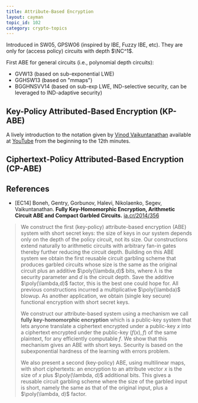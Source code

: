```yaml
---
title: Attribute-Based Encryption
layout: cayman
topic_id: 102
category: crypto-topics
---
```


Introduced in SW05, GPSW06 (inspired by IBE, Fuzzy IBE, etc). They are only for (access policy) circuits with depth
$\NC^1$.

First ABE for general circuits (i.e., polynomial depth circuits):

- GVW13 (based on sub-exponential LWE)
- GGHSW13 (based on "mmaps")
- BGGHNSVV14 (based on sub-exp LWE, IND-selective security, can be leveraged to IND-adaptive security)

## Key-Policy Attributed-Based Encryption (KP-ABE)

A lively introduction to the notation given by
[Vinod Vaikuntanathan](https://scholar.google.com/citations?user=a8jIPIkAAAAJ) available at
[YouTube](https://youtu.be/O0NoW4UOd9Y) from the beginning to the 12th minutes.


## Ciphertext-Policy Attributed-Based Encryption (CP-ABE)


## References

- [EC14] Boneh, Gentry, Gorbunov, Halevi, Nikolaenko, Segev, Vaikuntanathan. **Fully Key-Homomorphic Encryption,
  Arithmetic Circuit ABE and Compact Garbled Circuits.**
  [ia.cr/2014/356](https://eprint.iacr.org/2014/356)
>
> We construct the first (key-policy) attribute-based encryption (ABE) system with short secret keys: the size
> of keys in our system depends only on the depth of the policy circuit, not its size. Our constructions extend
> naturally to arithmetic circuits with arbitrary fan-in gates thereby further reducing the circuit depth. Building on
> this ABE system we obtain the first reusable circuit garbling scheme that produces garbled circuits whose size is the
> same as the original circuit plus an additive $\poly(\lambda,d)$ bits, where $\lambda$ is the security parameter and
> $d$ is the circuit depth. Save the additive $\poly(\lambda,d)$ factor, this is the best one could hope for. All
> previous constructions incurred a multiplicative $\poly(\lambda)$ blowup. As another application, we obtain (single key
> secure) functional encryption with short secret keys.
>
> We construct our attribute-based system using a mechanism we call **fully key-homomorphic encryption** which is a
> public-key system that lets anyone translate a ciphertext encrypted under a public-key $x$ into a ciphertext encrypted
> under the public-key $(f(x),f)$ of the same plaintext, for any efficiently computable $f$. We show that this mechanism
> gives an ABE with short keys. Security is based on the subexponential hardness of the learning with errors problem.
>
> We also present a second (key-policy) ABE, using multilinear maps, with short ciphertexts: an encryption to an
> attribute vector $x$ is the size of $x$ plus $\poly(\lambda, d)$ additional bits. This gives a reusable circuit
> garbling scheme where the size of the garbled input is short, namely the same as that of the original input, plus a
> $\poly(\lambda, d)$ factor.
